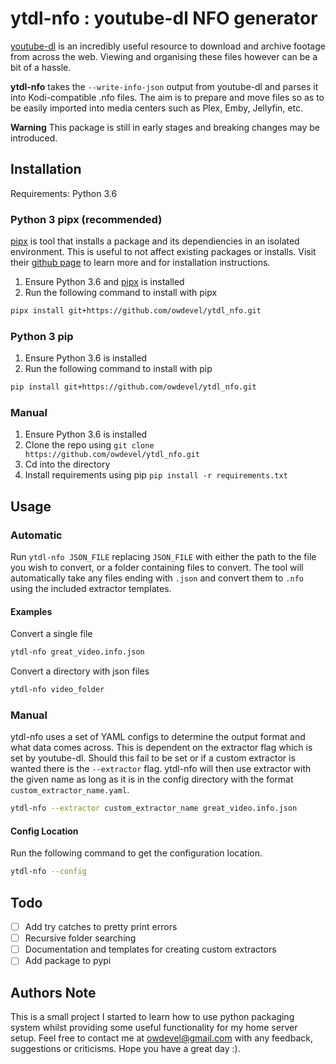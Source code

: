 # ytdl-nfo : youtube-dl NFO generator

[youtube-dl](https://github.com/ytdl-org/youtube-dl) is an incredibly useful resource to download and archive footage from across the web. Viewing and organising these files however can be a bit of a hassle.

**ytdl-nfo** takes the `--write-info-json` output from youtube-dl and parses it into Kodi-compatible .nfo files. The aim is to prepare and move files so as to be easily imported into media centers such as Plex, Emby, Jellyfin, etc. 

**Warning**
This package is still in early stages and breaking changes may be introduced.

## Installation
Requirements: Python 3.6
### Python 3 pipx (recommended)
[pipx](https://github.com/pipxproject/pipx) is tool that installs a package and its dependiencies in an isolated environment. This is useful to not affect existing packages or installs. Visit their [github page](https://github.com/pipxproject/pipx) to learn more and for installation instructions.

1. Ensure Python 3.6 and [pipx](https://github.com/pipxproject/pipx) is installed
2. Run the following command to install with pipx
``` bash
pipx install git+https://github.com/owdevel/ytdl_nfo.git
```

### Python 3 pip
1. Ensure Python 3.6 is installed
2. Run the following command to install with pip
```bash
pip install git+https://github.com/owdevel/ytdl_nfo.git
```

### Manual
1. Ensure Python 3.6 is installed
2. Clone the repo using `git clone https://github.com/owdevel/ytdl_nfo.git`
3. Cd into the directory
4. Install requirements using pip `pip install -r requirements.txt`


## Usage
### Automatic
Run `ytdl-nfo JSON_FILE` replacing `JSON_FILE` with either the path to the file you wish to convert, or a folder containing files to convert. The tool will automatically take any files ending with `.json` and convert them to `.nfo` using the included extractor templates.

#### Examples
Convert a single file
```bash
ytdl-nfo great_video.info.json
```

Convert a directory with json files
```bash
ytdl-nfo video_folder
```

### Manual
ytdl-nfo uses a set of YAML configs to determine the output format and what data comes across. This is dependent on the extractor flag which is set by youtube-dl. Should this fail to be set or if a custom extractor is wanted there is the `--extractor` flag. ytdl-nfo will then use extractor with the given name as long as it is in the config directory with the format `custom_extractor_name.yaml`.

```bash
ytdl-nfo --extractor custom_extractor_name great_video.info.json
```

#### Config Location
Run the following command to get the configuration location.
```bash
ytdl-nfo --config
```

## Todo
- [ ] Add try catches to pretty print errors
- [ ] Recursive folder searching
- [ ] Documentation and templates for creating custom extractors
- [ ] Add package to pypi

## Authors Note
This is a small project I started to learn how to use python packaging system whilst providing some useful functionality for my home server setup. Feel free to contact me at owdevel@gmail.com with any feedback, suggestions or criticisms. Hope you have a great day :).